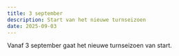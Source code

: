 ```yaml
---
title: 3 september
description: Start van het nieuwe turnseizoen
date: 2025-09-03
---
```


Vanaf 3 september gaat het nieuwe turnseizoen van start.
